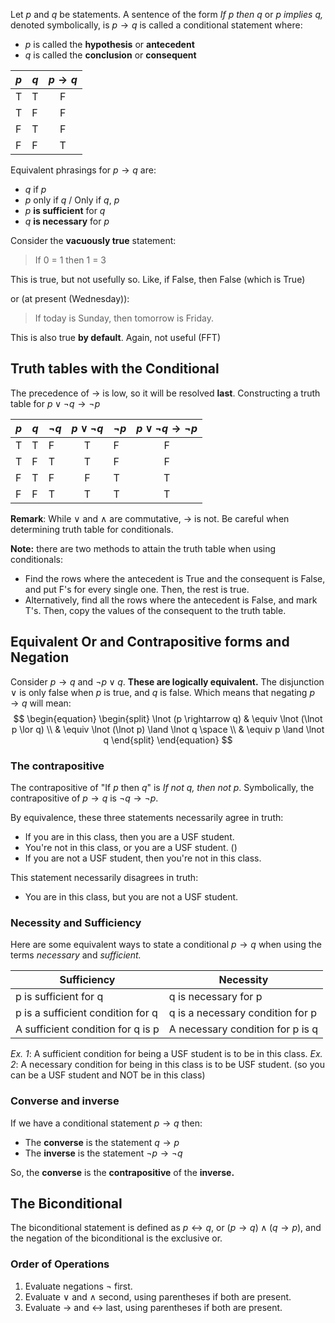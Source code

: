 Let $p$ and $q$ be statements. A sentence of the form *If p then q* or *p implies q,* denoted symbolically, is $p \rightarrow q$ is called a conditional statement where: 
- $p$ is called the **hypothesis** or **antecedent**
- $q$ is called the **conclusion** or **consequent**

| $p$ | $q$ | $p \rightarrow q$ |
| --- | --- |:-----------------:|
| T   | T   |         F         |
| T   | F   |         F         |
| F   | T   |         F         |
| F   | F   |         T         |

Equivalent phrasings for $p \rightarrow q$ are: 
- $q$ if $p$
- $p$ only if $q$ / Only if $q$, $p$
- $p$ **is sufficient** for $q$
- $q$ **is necessary** for $p$

Consider the **vacuously true** statement: 
> If 0 = 1 then 1 = 3

This is true, but not usefully so. Like, if False, then False (which is True)

or (at present (Wednesday)): 
> If today is Sunday, then tomorrow is Friday. 

This is also true **by default**. Again, not useful (FFT)

## Truth tables with the Conditional
The precedence of $\rightarrow$ is low, so it will be resolved **last**. 
Constructing a truth table for $p \lor \lnot q \rightarrow \lnot p$

| $p$ | $q$ | $\lnot q$ | $p \lor \lnot q$ | $\lnot p$ | $p \lor \lnot q \rightarrow \lnot p$ |
| --- | --- | --------- |:----------------:| --------- |:------------------------------------:|
| T   | T   | F         |        T         | F         |                  F                   |
| T   | F   | T         |        T         | F         |                  F                   |
| F   | T   | F         |        F         | T         |                  T                   |
| F   | F   | T         |        T         | T         |                  T                   |

**Remark**: While $\lor$ and $\land$ are commutative, $\rightarrow$ is not. Be careful when determining truth table for conditionals. 

**Note:** there are two methods to attain the truth table when using conditionals: 
- Find the rows where the antecedent is True and the consequent is False, and put F's for every single one. Then, the rest is true.
- Alternatively, find all the rows where the antecedent is False, and mark T's. Then, copy the values of the consequent to the truth table.

## Equivalent Or and Contrapositive forms and Negation
Consider $p \rightarrow q$ and $\lnot p \lor q$. **These are logically equivalent.**
The disjunction $\lor$ is only false when $p$ is true, and $q$ is false. Which means that negating $p \rightarrow q$ will mean: 
$$
\begin{equation}
\begin{split}
\lnot (p \rightarrow q) & \equiv \lnot (\lnot p \lor q) \\
& \equiv \lnot (\lnot p) \land \lnot q \space \\ 
& \equiv p \land \lnot q
\end{split}
\end{equation}
$$

### The contrapositive
The contrapositive of "If $p$ then $q$" is *If not $q$, then not $p$*. Symbolically, the contrapositive of $p \rightarrow q$ is $\lnot q \rightarrow \lnot p$.

By equivalence, these three statements necessarily agree in truth: 
- If you are in this class, then you are a USF student.
- You're not in this class, or you are a USF student. ()
- If you are not a USF student, then you're not in this class. 

This statement necessarily disagrees in truth: 
- You are in this class, but you are not a USF student.

### Necessity and Sufficiency
Here are some equivalent ways to state a conditional $p \rightarrow q$ when using the terms *necessary* and *sufficient.*

| Sufficiency                       | Necessity                        |
| --------------------------------- | -------------------------------- |
| p is sufficient for q             | q is necessary for p             |
| p is a sufficient condition for q | q is a necessary condition for p |
| A sufficient condition for q is p | A necessary condition for p is q |

*Ex. 1*: A sufficient condition for being a USF student is to be in this class.
*Ex. 2*: A necessary condition for being in this class is to be USF student. (so you can be a USF student and NOT be in this class)

### Converse and inverse
If we have a conditional statement $p \rightarrow q$ then: 
- The **converse** is the statement $q \rightarrow p$
- The **inverse** is the statement $\lnot p \rightarrow \lnot q$

So, the **converse** is the **contrapositive** of the **inverse.**

## The Biconditional
The biconditional statement is defined as $p \leftrightarrow q$, or $(p \rightarrow q) \land (q \rightarrow p)$, and the negation of the biconditional is the exclusive or.

### Order of Operations
1. Evaluate negations $\lnot$ first. 
2. Evaluate $\lor$ and $\land$ second, using parentheses if both are present.
3. Evaluate $\rightarrow$ and $\leftrightarrow$ last, using parentheses if both are present.